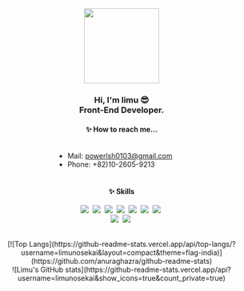 <div align="center">
    <img style="width:150px" src="https://res.cloudinary.com/limu/image/upload/v1622974602/icon/logo_hzhpms.png" />
    <h3>
        Hi, I'm limu 😎<br />
        Front-End Developer.
    </h3>
    <h4>
        ✨ How to reach me...
    </h4>
    <br />
    <ul style="width: 240px; margin: 0 auto; text-align: left">
        <li>Mail: <a href="mailto:powerlsh0103@gmail.com">powerlsh0103@gmail.com</a></li>
        <li>Phone: +82)10-2605-9213</li>
    </ul>
    <br />
    <h4>
        ✨ Skills
    </h4>
    <p>
        <img src="https://img.shields.io/badge/Javascript-F7DF1E?style=for-the-badge&logo=Javascript&logoColor=ffffff" />&nbsp
        <img src="https://img.shields.io/badge/React-61DAFB?style=for-the-badge&logo=React&logoColor=ffffff" />&nbsp
        <img src="https://img.shields.io/badge/Redux-764ABC?style=for-the-badge&logo=Redux&logoColor=ffffff" />&nbsp
        <img src="https://img.shields.io/badge/HTML5-E34F26?style=for-the-badge&logo=HTML5&logoColor=ffffff" />&nbsp
        <img src="https://img.shields.io/badge/CSS3-1572B6?style=for-the-badge&logo=CSS3&logoColor=ffffff" />&nbsp
        <img src="https://img.shields.io/badge/Java-007396?style=for-the-badge&logo=Java&logoColor=ffffff" />&nbsp
        <img src="https://img.shields.io/badge/Git-F05032?style=for-the-badge&logo=Git&logoColor=ffffff" />&nbsp
        <br>
        <img src="https://img.shields.io/badge/Typescript-3178C6?style=for-the-badge&logo=TypeScript&logoColor=ffffff" />&nbsp
        <img src="https://img.shields.io/badge/Node.js-339933?style=for-the-badge&logo=Node.js&logoColor=ffffff" />&nbsp
    </p>
    <br>
    [![Top Langs](https://github-readme-stats.vercel.app/api/top-langs/?username=limunosekai&layout=compact&theme=flag-india)](https://github.com/anuraghazra/github-readme-stats)
    <br>
    ![Limu's GitHub stats](https://github-readme-stats.vercel.app/api?username=limunosekai&show_icons=true&count_private=true)
</div>

